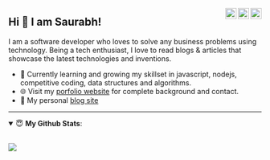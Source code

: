 <a href="https://twitter.com/sausbora" target="_blank" rel="nofollow"><img align="right" alt="Saurabh's Twitter" width="22px" src="https://cdn.jsdelivr.net/npm/simple-icons@v3/icons/twitter.svg" /></a><a href="https://www.linkedin.com/in/saurabh-bora/" target="_blank" rel="nofollow"><img align="right" alt="Saurabh's LinkedIn" width="22px" src="https://cdn.jsdelivr.net/npm/simple-icons@v3/icons/linkedin.svg" /></a><a href="https://www.instagram.com/saurabhbora_/" target="_blank" rel="nofollow"><img align="right" alt="Saurabh's Instagram" width="22px" src="https://cdn.jsdelivr.net/npm/simple-icons@v3/icons/instagram.svg" /></a>

## Hi 👋 I am Saurabh! 
I am a software developer who loves to solve any business problems using technology. Being a tech enthusiast, I love to read blogs & articles that showcase the latest technologies and inventions.
- 🌱 Currently learning and growing my skillset in javascript, nodejs, competitive coding, data structures and algorithms.
- 🌐 Visit my [porfolio website](https://www.saurabhbora.com/) for complete background and contact.
- 👋 My personal [blog site](https://www.saurabhbora.com/blog/)

---
<details open>
 <summary> 😇 <b>My Github Stats</b>: </summary>
<br>
<p align = "left">
  <img src = "https://github-readme-stats.vercel.app/api?username=enthussb&show_icons=true&line_height=27">
<!--   <img src = "https://github-readme-stats.vercel.app/api/top-langs/?username=enthussb&hide=css,html&theme=tokyonight"> -->
</p>
</details>
